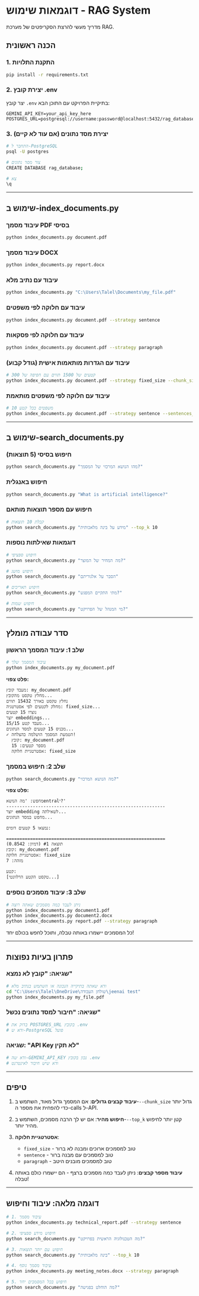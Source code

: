 # דוגמאות שימוש - RAG System

מדריך מעשי להרצת הסקריפטים של מערכת RAG.

## הכנה ראשונית

### 1. התקנת התלויות
```bash
pip install -r requirements.txt
```

### 2. יצירת קובץ .env
יצר קובץ `.env` בתיקיית הפרויקט עם התוכן הבא:
```
GEMINI_API_KEY=your_api_key_here
POSTGRES_URL=postgresql://username:password@localhost:5432/rag_database
```

### 3. יצירת מסד נתונים (אם עוד לא קיים)
```bash
# התחבר ל-PostgreSQL
psql -U postgres

# צור מסד נתונים
CREATE DATABASE rag_database;

# צא
\q
```

---

## שימוש ב-index_documents.py

### עיבוד מסמך PDF בסיסי
```bash
python index_documents.py document.pdf
```

### עיבוד מסמך DOCX
```bash
python index_documents.py report.docx
```

### עיבוד עם נתיב מלא
```bash
python index_documents.py "C:\Users\Talel\Documents\my_file.pdf"
```

### עיבוד עם חלוקה לפי משפטים
```bash
python index_documents.py document.pdf --strategy sentence
```

### עיבוד עם חלוקה לפי פסקאות
```bash
python index_documents.py document.pdf --strategy paragraph
```

### עיבוד עם הגדרות מותאמות אישית (גודל קבוע)
```bash
# קטעים של 1500 תווים עם חפיפה של 300
python index_documents.py document.pdf --strategy fixed_size --chunk_size 1500 --overlap 300
```

### עיבוד עם חלוקה לפי משפטים מותאמת
```bash
# 10 משפטים בכל קטע
python index_documents.py document.pdf --strategy sentence --sentences_per_chunk 10
```

---

## שימוש ב-search_documents.py

### חיפוש בסיסי (5 תוצאות)
```bash
python search_documents.py "מהו הנושא המרכזי של המסמך?"
```

### חיפוש באנגלית
```bash
python search_documents.py "What is artificial intelligence?"
```

### חיפוש עם מספר תוצאות מותאם
```bash
# קבלת 10 תוצאות
python search_documents.py "מידע על בינה מלאכותית" --top_k 10
```

### דוגמאות שאילתות נוספות
```bash
# חיפוש ספציפי
python search_documents.py "מה המחיר של המוצר?"

# חיפוש מושג
python search_documents.py "הסבר על אלגוריתם"

# חיפוש תאריכים
python search_documents.py "מתי התקיים המפגש?"

# חיפוש שמות
python search_documents.py "מי המנהל של הפרויקט?"
```

---

## סדר עבודה מומלץ

### שלב 1: עיבוד המסמך הראשון
```bash
# עיבוד המסמך שלך
python index_documents.py my_document.pdf
```

**פלט צפוי:**
```
מעבד קובץ: my_document.pdf
מחלץ טקסט מהקובץ...
נחלץ טקסט באורך 15432 תווים
מחלק לקטעים לפי אסטרטגיה: fixed_size...
נוצרו 15 קטעים
יוצר embeddings...
מעבד קטע 15/15...
מכניס 15 קטעים למסד הנתונים...
✓ הטמעת המסמך הושלמה בהצלחה!
  קובץ: my_document.pdf
  מספר קטעים: 15
  אסטרטגיית חלוקה: fixed_size
```

### שלב 2: חיפוש במסמך
```bash
python search_documents.py "מה הנושא המרכזי?"
```

**פלט צפוי:**
```
מחפש: 'מה הנושאentralי?'
------------------------------------------------------------
יוצר embedding לשאילתה...
מחפש במסד הנתונים...

נמצאו 5 קטעים דומים:

============================================================
תוצאה #1 (דמיון: 0.8542)
קובץ: my_document.pdf
אסטרטגיית חלוקה: fixed_size
מזהה: 7

קטע:
[טקסט הקטע הרלוונטי...]
```

### שלב 3: עיבוד מסמכים נוספים
```bash
# ניתן לעבד כמה מסמכים שאתה רוצה
python index_documents.py document1.pdf
python index_documents.py document2.docx
python index_documents.py report.pdf --strategy paragraph
```

כל המסמכים יישמרו באותה טבלה, ותוכל לחפש בכולם יחד!

---

## פתרון בעיות נפוצות

### שגיאה: "קובץ לא נמצא"
```bash
# ודא שאתה בתיקייה הנכונה או השתמש בנתיב מלא
cd "C:\Users\Talel\OneDrive\שולחן העבודה\jeenai test"
python index_documents.py my_file.pdf
```

### שגיאה: "חיבור למסד נתונים נכשל"
```bash
# בדוק את POSTGRES_URL בקובץ .env
# ודא ש-PostgreSQL פועל
```

### שגיאה: "API Key לא תקין"
```bash
# ודא שה-GEMINI_API_KEY נכון בקובץ .env
# ודא שיש חיבור לאינטרנט
```

---

## טיפים

1. **עיבוד קבצים גדולים**: אם המסמך גדול מאוד, השתמש ב-`--chunk_size` גדול יותר כדי להפחית את מספר ה-calls ל-API.

2. **חיפוש מהיר**: אם יש לך הרבה מסמכים, השתמש ב-`--top_k` קטן יותר לחיפוש מהיר יותר.

3. **אסטרטגיית חלוקה**:
   - `fixed_size` - טוב למסמכים ארוכים ומבנה לא ברור
   - `sentence` - טוב למסמכים עם מבנה ברור
   - `paragraph` - טוב למסמכים מובנים היטב

4. **עיבוד מספר קבצים**: ניתן לעבד כמה מסמכים ברצף - הם יישמרו כולם באותה טבלה!

---

## דוגמה מלאה: עיבוד וחיפוש

```bash
# 1. עיבוד מסמך
python index_documents.py technical_report.pdf --strategy sentence

# 2. חיפוש מידע ספציפי
python search_documents.py "מה הטכנולוגיה הראשית בפרויקט?"

# 3. חיפוש עם יותר תוצאות
python search_documents.py "בינה מלאכותית" --top_k 10

# 4. עיבוד מסמך נוסף
python index_documents.py meeting_notes.docx --strategy paragraph

# 5. חיפוש בכל המסמכים יחד
python search_documents.py "מה הוחלט בפגישה?"
```

